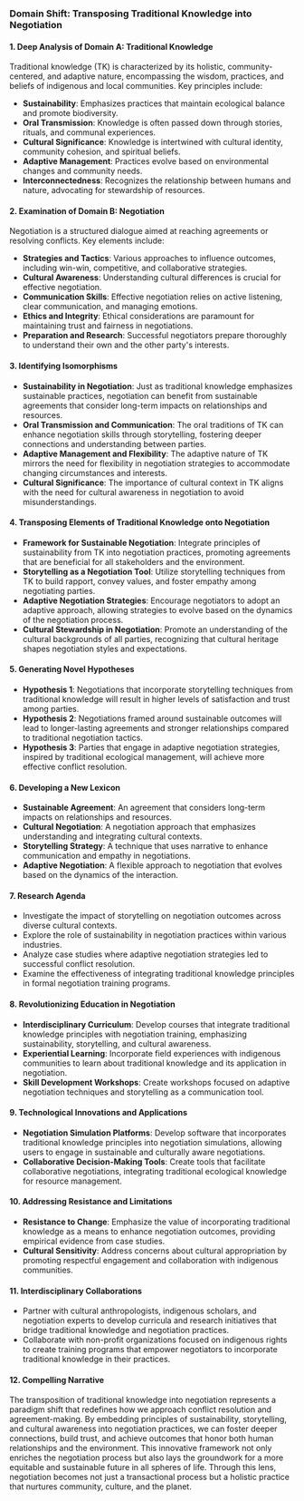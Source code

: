### Domain Shift: Transposing Traditional Knowledge into Negotiation

#### 1. Deep Analysis of Domain A: Traditional Knowledge
Traditional knowledge (TK) is characterized by its holistic, community-centered, and adaptive nature, encompassing the wisdom, practices, and beliefs of indigenous and local communities. Key principles include:

- **Sustainability**: Emphasizes practices that maintain ecological balance and promote biodiversity.
- **Oral Transmission**: Knowledge is often passed down through stories, rituals, and communal experiences.
- **Cultural Significance**: Knowledge is intertwined with cultural identity, community cohesion, and spiritual beliefs.
- **Adaptive Management**: Practices evolve based on environmental changes and community needs.
- **Interconnectedness**: Recognizes the relationship between humans and nature, advocating for stewardship of resources.

#### 2. Examination of Domain B: Negotiation
Negotiation is a structured dialogue aimed at reaching agreements or resolving conflicts. Key elements include:

- **Strategies and Tactics**: Various approaches to influence outcomes, including win-win, competitive, and collaborative strategies.
- **Cultural Awareness**: Understanding cultural differences is crucial for effective negotiation.
- **Communication Skills**: Effective negotiation relies on active listening, clear communication, and managing emotions.
- **Ethics and Integrity**: Ethical considerations are paramount for maintaining trust and fairness in negotiations.
- **Preparation and Research**: Successful negotiators prepare thoroughly to understand their own and the other party's interests.

#### 3. Identifying Isomorphisms
- **Sustainability in Negotiation**: Just as traditional knowledge emphasizes sustainable practices, negotiation can benefit from sustainable agreements that consider long-term impacts on relationships and resources.
- **Oral Transmission and Communication**: The oral traditions of TK can enhance negotiation skills through storytelling, fostering deeper connections and understanding between parties.
- **Adaptive Management and Flexibility**: The adaptive nature of TK mirrors the need for flexibility in negotiation strategies to accommodate changing circumstances and interests.
- **Cultural Significance**: The importance of cultural context in TK aligns with the need for cultural awareness in negotiation to avoid misunderstandings.

#### 4. Transposing Elements of Traditional Knowledge onto Negotiation
- **Framework for Sustainable Negotiation**: Integrate principles of sustainability from TK into negotiation practices, promoting agreements that are beneficial for all stakeholders and the environment.
- **Storytelling as a Negotiation Tool**: Utilize storytelling techniques from TK to build rapport, convey values, and foster empathy among negotiating parties.
- **Adaptive Negotiation Strategies**: Encourage negotiators to adopt an adaptive approach, allowing strategies to evolve based on the dynamics of the negotiation process.
- **Cultural Stewardship in Negotiation**: Promote an understanding of the cultural backgrounds of all parties, recognizing that cultural heritage shapes negotiation styles and expectations.

#### 5. Generating Novel Hypotheses
- **Hypothesis 1**: Negotiations that incorporate storytelling techniques from traditional knowledge will result in higher levels of satisfaction and trust among parties.
- **Hypothesis 2**: Negotiations framed around sustainable outcomes will lead to longer-lasting agreements and stronger relationships compared to traditional negotiation tactics.
- **Hypothesis 3**: Parties that engage in adaptive negotiation strategies, inspired by traditional ecological management, will achieve more effective conflict resolution.

#### 6. Developing a New Lexicon
- **Sustainable Agreement**: An agreement that considers long-term impacts on relationships and resources.
- **Cultural Negotiation**: A negotiation approach that emphasizes understanding and integrating cultural contexts.
- **Storytelling Strategy**: A technique that uses narrative to enhance communication and empathy in negotiations.
- **Adaptive Negotiation**: A flexible approach to negotiation that evolves based on the dynamics of the interaction.

#### 7. Research Agenda
- Investigate the impact of storytelling on negotiation outcomes across diverse cultural contexts.
- Explore the role of sustainability in negotiation practices within various industries.
- Analyze case studies where adaptive negotiation strategies led to successful conflict resolution.
- Examine the effectiveness of integrating traditional knowledge principles in formal negotiation training programs.

#### 8. Revolutionizing Education in Negotiation
- **Interdisciplinary Curriculum**: Develop courses that integrate traditional knowledge principles with negotiation training, emphasizing sustainability, storytelling, and cultural awareness.
- **Experiential Learning**: Incorporate field experiences with indigenous communities to learn about traditional knowledge and its application in negotiation.
- **Skill Development Workshops**: Create workshops focused on adaptive negotiation techniques and storytelling as a communication tool.

#### 9. Technological Innovations and Applications
- **Negotiation Simulation Platforms**: Develop software that incorporates traditional knowledge principles into negotiation simulations, allowing users to engage in sustainable and culturally aware negotiations.
- **Collaborative Decision-Making Tools**: Create tools that facilitate collaborative negotiations, integrating traditional ecological knowledge for resource management.

#### 10. Addressing Resistance and Limitations
- **Resistance to Change**: Emphasize the value of incorporating traditional knowledge as a means to enhance negotiation outcomes, providing empirical evidence from case studies.
- **Cultural Sensitivity**: Address concerns about cultural appropriation by promoting respectful engagement and collaboration with indigenous communities.

#### 11. Interdisciplinary Collaborations
- Partner with cultural anthropologists, indigenous scholars, and negotiation experts to develop curricula and research initiatives that bridge traditional knowledge and negotiation practices.
- Collaborate with non-profit organizations focused on indigenous rights to create training programs that empower negotiators to incorporate traditional knowledge in their practices.

#### 12. Compelling Narrative
The transposition of traditional knowledge into negotiation represents a paradigm shift that redefines how we approach conflict resolution and agreement-making. By embedding principles of sustainability, storytelling, and cultural awareness into negotiation practices, we can foster deeper connections, build trust, and achieve outcomes that honor both human relationships and the environment. This innovative framework not only enriches the negotiation process but also lays the groundwork for a more equitable and sustainable future in all spheres of life. Through this lens, negotiation becomes not just a transactional process but a holistic practice that nurtures community, culture, and the planet.